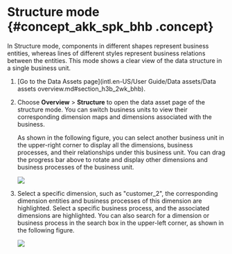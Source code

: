 # Structure mode {#concept_akk_spk_bhb .concept}

In Structure mode, components in different shapes represent business entities, whereas lines of different styles represent business relations between the entities. This mode shows a clear view of the data structure in a single business unit.

1.  [Go to the Data Assets page](intl.en-US/User Guide/Data assets/Data assets overview.md#section_h3b_2wk_bhb).
2.  Choose **Overview** \> **Structure** to open the data asset page of the structure mode. You can switch business units to view their corresponding dimension maps and dimensions associated with the business.

    As shown in the following figure, you can select another business unit in the upper-right corner to display all the dimensions, business processes, and their relationships under this business unit. You can drag the progress bar above to rotate and display other dimensions and business processes of the business unit.

    ![](http://static-aliyun-doc.oss-cn-hangzhou.aliyuncs.com/assets/img/136674/156134692540667_en-US.png)

3.  Select a specific dimension, such as "customer\_2", the corresponding dimension entities and business processes of this dimension are highlighted. Select a specific business process, and the associated dimensions are highlighted. You can also search for a dimension or business process in the search box in the upper-left corner, as shown in the following figure.

    ![](http://static-aliyun-doc.oss-cn-hangzhou.aliyuncs.com/assets/img/136674/156134692640668_en-US.png)


